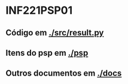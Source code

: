 # INF221PSP01

## Código em [./src/result.py](https://github.com/degroote22/INF221PSP01/blob/master/src/result.py)

## Itens do psp em [./psp](https://github.com/degroote22/INF221PSP01/tree/master/psp)

## Outros documentos em [./docs](https://github.com/degroote22/INF221PSP01/tree/master/docs)
